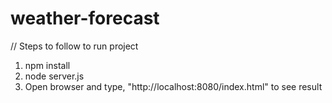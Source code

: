 # weather-forecast

// Steps to follow to run project<br>
1. npm install<br>
2. node server.js<br>
3. Open browser and type, "http://localhost:8080/index.html" to see result
